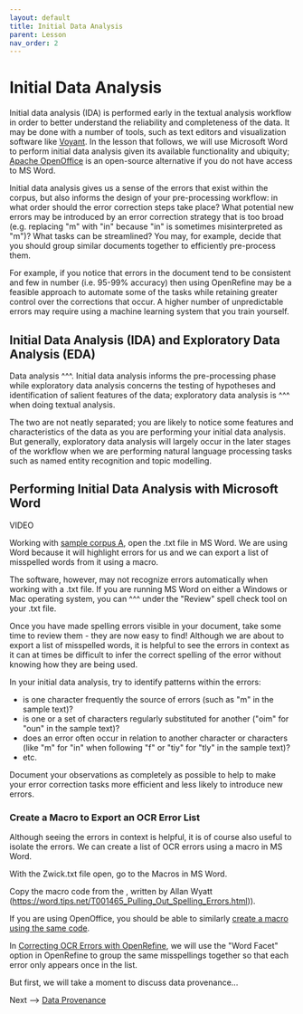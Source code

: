 ```yaml
---
layout: default
title: Initial Data Analysis
parent: Lesson
nav_order: 2
---
```


# Initial Data Analysis

Initial data analysis (IDA) is performed early in the textual analysis workflow in order to better understand the reliability and completeness of the data. It may be done with a number of tools, such as text editors and visualization software like [Voyant](https://voyant-tools.org/). In the lesson that follows, we will use Microsoft Word to perform initial data analysis given its available functionality and ubiquity; [Apache OpenOffice](https://www.openoffice.org/download/index.html) is an open-source alternative if you do not have access to MS Word.

Initial data analysis gives us a sense of the errors that exist within the corpus, but also informs the design of your pre-processing workflow: in what order should the error correction steps take place? What potential new errors may be introduced by an error correction strategy that is too broad (e.g. replacing "m" with "in" because "in" is sometimes misinterpreted as "m")? What tasks can be streamlined? You may, for example, decide that you should group similar documents together to efficiently pre-process them. 

For example, if you notice that errors in the document tend to be consistent and few in number (i.e. 95-99% accuracy) then using OpenRefine may be a feasible approach to automate some of the tasks while retaining greater control over the corrections that occur. A higher number of unpredictable errors may require using a machine learning system that you train yourself. 

## Initial Data Analysis (IDA) and Exploratory Data Analysis (EDA)

Data analysis ^^^. Initial data analysis informs the pre-processing phase while exploratory data analysis concerns the testing of hypotheses and identification of salient features of the data; exploratory data analysis is ^^^ when doing textual analysis. 

The two are not neatly separated; you are likely to notice some features and characteristics of the data as you are performing your initial data analysis. But generally, exploratory data analysis will largely occur in the later stages of the workflow when we are performing natural language processing tasks such as named entity recognition and topic modelling.

## Performing Initial Data Analysis with Microsoft Word

VIDEO

Working with [sample corpus A](https://scds.github.io/text-analysis-1/preparation.html), open the .txt file in MS Word. We are using Word because it will highlight errors for us and we can export a list of misspelled words from it using a macro. 

The software, however, may not recognize errors automatically when working with a .txt file. If you are running MS Word on either a Windows or Mac operating system, you can ^^^ under the "Review" spell check tool on your .txt file.

Once you have made spelling errors visible in your document, take some time to review them - they are now easy to find! Although we are about to export a list of misspelled words, it is helpful to see the errors in context as it can at times be difficult to infer the correct spelling of the error without knowing how they are being used.

In your initial data analysis, try to identify patterns within the errors:
* is one character frequently the source of errors (such as "m" in the sample text)?
* is one or a set of characters regularly substituted for another ("oim" for "oun" in the sample text)?
* does an error often occur in relation to another character or characters (like "m" for "in" when following "f" or "tiy" for "tly" in the sample text)?
* etc.

Document your observations as completely as possible to help to make your error correction tasks more efficient and less likely to introduce new errors. 

### Create a Macro to Export an OCR Error List

Although seeing the errors in context is helpful, it is of course also useful to isolate the errors. We can create a list of OCR errors using a macro in MS Word.

With the Zwick.txt file open, go to the Macros in MS Word.

Copy the macro code from the , written by Allan Wyatt (https://word.tips.net/T001465_Pulling_Out_Spelling_Errors.html)).

If you are using OpenOffice, you should be able to similarly [create a macro using the same code](https://wiki.openoffice.org/wiki/Documentation/OOoAuthors_User_Manual/Getting_Started/Creating_a_simple_macro).

In [Correcting OCR Errors with OpenRefine](https://scds.github.io/text-analysis-1/ocr-correction.html), we will use the "Word Facet" option in OpenRefine to group the same misspellings together so that each error only appears once in the list.

But first, we will take a moment to discuss data provenance...

Next --> [Data Provenance](https://scds.github.io/text-analysis-1/data-provenance.html)
